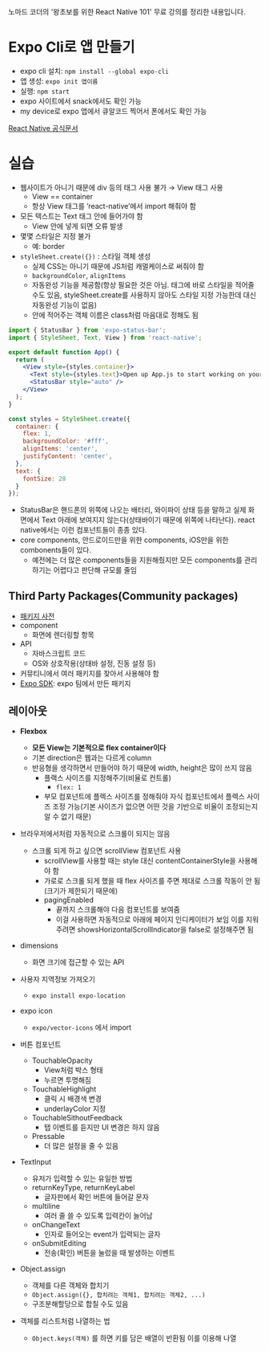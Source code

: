 노마드 코더의 '왕초보를 위한 React Native 101' 무료 강의를 정리한 내용입니다.

# Expo Cli로 앱 만들기

- expo cli 설치: `npm install --global expo-cli`
- 앱 생성: `expo init 앱이름`
- 실행: `npm start`
- expo 사이트에서 snack에서도 확인 가능
- my device로 expo 앱에서 큐알코드 찍어서 폰에서도 확인 가능

[React Native 공식문서](https://reactnative.dev/)

# 실습

- 웹사이트가 아니기 때문에 div 등의 태그 사용 불가 → View 태그 사용
    - View == container
    - 항상 View 태그를 ‘react-native’에서 import 해줘야 함
- 모든 텍스트는 Text 태그 안에 들어가야 함
    - View 안에 넣게 되면 오류 발생
- 몇몇 스타일은 지정 불가
    - 예: border
- `styleSheet.create({})` : 스타일 객체 생성
    - 실제 CSS는 아니기 때문에 JS처럼 캐멀케이스로 써줘야 함
    - `backgroundColor`, `alignItems`
    - 자동완성 기능을 제공함(항상 필요한 것은 아님. 태그에 바로 스타일을 적어줄 수도 있음, styleSheet.create를 사용하지 않아도 스타일 지정 가능한데 대신 자동완성 기능이 없음)
    - 안에 적어주는 객체 이름은 class처럼 마음대로 정해도 됨

```jsx
import { StatusBar } from 'expo-status-bar';
import { StyleSheet, Text, View } from 'react-native';

export default function App() {
  return (
    <View style={styles.container}>
      <Text style={styles.text}>Open up App.js to start working on your app!</Text>
      <StatusBar style="auto" />
    </View>
  );
}

const styles = StyleSheet.create({
  container: {
    flex: 1,
    backgroundColor: '#fff',
    alignItems: 'center',
    justifyContent: 'center',
  },
  text: {
    fontSize: 28
  }
});
```

- StatusBar은 핸드폰의 위쪽에 나오는 배터리, 와이파이 상태 등을 말하고 실제 화면에서 Text 아래에 보여지지 않는다(상태바이기 때문에 위쪽에 나타난다). react native에서는 이런 컴포넌트들이 종종 있다.
- core components, 안드로이드만을 위한 components, iOS만을 위한 combonents들이 있다.
    - 예전에는 더 많은 components들을 지원해줬지만 모든 components를 관리하기는 어렵다고 판단해 규모를 줄임

## Third Party Packages(Community packages)

- [패키지 사전](https://reactnative.directory/popular)
- component
    - 화면에 렌더링할 항목
- API
    - 자바스크립트 코드
    - OS와 상호작용(상태바 설정, 진동 설정 등)
- 커뮤티니에서 여러 패키지를 찾아서 사용해야 함
- [Expo SDK](https://docs.expo.dev/versions/latest/): expo 팀에서 만든 패키지

## 레이아웃

- **Flexbox**
    - **모든 View는 기본적으로 flex container이다**
    - 기본 direction은 웹과는 다르게 column
    - 반응형을 생각하면서 만들어야 하기 때문에 width, height은 많이 쓰지 않음
        - 플랙스 사이즈를 지정해주기(비율로 컨트롤)
            - `flex: 1`
        - 부모 컴포넌트에 플렉스 사이즈를 정해줘야 자식 컴포넌트에서 플렉스 사이즈 조정 가능(기본 사이즈가 없으면 어떤 것을 기반으로 비율이 조정되는지 알 수 없기 때문)
- 브라우저에서처럼 자동적으로 스크롤이 되지는 않음
    - 스크롤 되게 하고 싶으면 scrollView 컴포넌트 사용
        - scrollView를 사용할 때는 style 대신 contentContainerStyle을 사용해야 함
        - 가로로 스크롤 되게 했을 때 flex 사이즈를 주면 제대로 스크롤 작동이 안 됨(크기가 제한되기 때문에)
        - pagingEnabled
            - 끝까지 스크롤해야 다음 컴포넌트를 보여줌
            - 이걸 사용하면 자동적으로 아래에 페이지 인디케이터가 보임 이를 지워주려면 showsHorizontalScrollIndicator을 false로 설정해주면 됨

- dimensions
    - 화면 크기에 접근할 수 있는 API

- 사용자 지역정보 가져오기
    - `expo install expo-location`

- expo icon
    - `expo/vector-icons` 에서 import
    
- 버튼 컴포넌트
    - TouchableOpacity
        - View처럼 박스 형태
        - 누르면 투명해짐
    - TouchableHighlight
        - 클릭 시 배경색 변경
        - underlayColor 지정
    - TouchableSithoutFeedback
        - 탭 이벤트를 듣지만 UI 변경은 하지 않음
    - Pressable
        - 더 많은 설정을 줄 수 있음

- TextInput
    - 유저가 입력할 수 있는 유일한 방법
    - returnKeyType, returnKeyLabel
        - 글자판에서 확인 버튼에 들어갈 문자
    - multiline
        - 여러 줄 쓸 수 있도록 입력칸이 늘어남
    - onChangeText
        - 인자로 들어오는 event가 입력되는 글자
    - onSubmitEditing
        - 전송(확인) 버튼을 눌렀을 때 발생하는 이벤트
        
- Object.assign
    - 객체를 다른 객체와 합치기
    - `Object.assign({}, 합치려는 객체1, 합치려는 객체2, ...)`
    - 구조분해할당으로 합칠 수도 있음
- 객체를 리스트처럼 나열하는 법
    - `Object.keys(객체)` 를 하면 키를 담은 배열이 반환됨 이를 이용해 나열